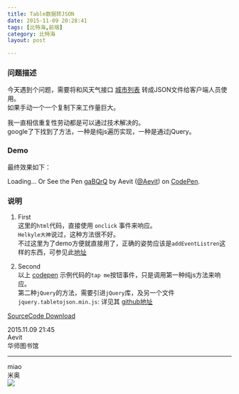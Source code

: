 ```yaml
---
title: Table数据转JSON  
date: 2015-11-09 20:28:41  
tags: [比特海,前端]  
category: 比特海  
layout: post  

---
```


### 问题描述

今天遇到个问题，需要将和风天气接口 [城市列表](http://www.heweather.com/documents/cn-city-list) 转成JSON文件给客户端人员使用。  
如果手动一个一个复制下来工作量巨大。

我一直相信重复性劳动都是可以通过技术解决的。  
google了下找到了方法，一种是纯js遍历实现，一种是通过jQuery。

<!--more-->

### Demo

最终效果如下：

Loading… Or See the Pen [gaBQrQ](http://codepen.io/Aevit/pen/gaBQrQ/) by Aevit ([@Aevit](http://codepen.io/Aevit)) on [CodePen](http://codepen.io).

### 说明

1.  First  
    这里的`html`代码，直接使用 `onclick` 事件来响应。  
    `Helkyle大神`说过，这种方法很不好。  
    不过这里为了demo方便就直接用了，正确的姿势应该是`addEventListren`这样的东西，可参见此[地址](http://www.itxueyuan.org/view/6338.html)

2.  Second  
    以上 [codepen](http://codepen.io/Aevit/pen/gaBQrQ/) 示例代码的`tap me`按钮事件，只是调用第一种纯js方法来响应。  
    第二种`jQuery`的方法，需要引进`jQuery`库，及另一个文件`jquery.tabletojson.min.js`: 详见其 [github地址](https://github.com/lightswitch05/table-to-json)

[SourceCode Download](http://pan.baidu.com/s/1qWMQgX2)

2015.11.09 21:45  
Aevit  
华师图书馆

* * *

miao  
米奥  
[![](http://aevit.qiniudn.com/cat_priate_1.JPG)](http://aevit.qiniudn.com/cat_priate_1.JPG "杰克喵长")